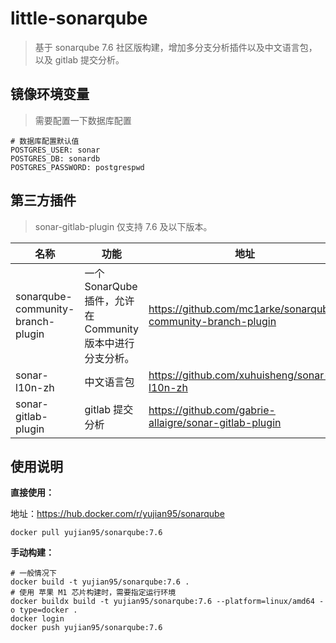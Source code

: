 # little-sonarqube

> 基于 sonarqube 7.6 社区版构建，增加多分支分析插件以及中文语言包，以及 gitlab 提交分析。

## 镜像环境变量

> 需要配置一下数据库配置

```shell
# 数据库配置默认值
POSTGRES_USER: sonar
POSTGRES_DB: sonardb
POSTGRES_PASSWORD: postgrespwd
```

## 第三方插件

> sonar-gitlab-plugin 仅支持 7.6 及以下版本。

|名称|功能|地址|
|----|----|----|
|sonarqube-community-branch-plugin|一个SonarQube插件，允许在Community版本中进行分支分析。|https://github.com/mc1arke/sonarqube-community-branch-plugin|
|sonar-l10n-zh|中文语言包|https://github.com/xuhuisheng/sonar-l10n-zh|
|sonar-gitlab-plugin|gitlab 提交分析|https://github.com/gabrie-allaigre/sonar-gitlab-plugin|

## 使用说明

**直接使用：**

地址：https://hub.docker.com/r/yujian95/sonarqube

```docker
docker pull yujian95/sonarqube:7.6
```

**手动构建：**

```docker
# 一般情况下
docker build -t yujian95/sonarqube:7.6 .
# 使用 苹果 M1 芯片构建时，需要指定运行环境
docker buildx build -t yujian95/sonarqube:7.6 --platform=linux/amd64 -o type=docker .
docker login
docker push yujian95/sonarqube:7.6
```